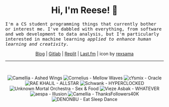 <h1 align="center">Hi, I'm Reese! 👋</h1>

<p><samp>I'm a CS student programming things that currently bother or interest me. I've dabbled with everything, from software and web development to data analysis, but I'm particularly interested in machine learning <i>applied to enhance human learning and creativity.</i></p></samp>

<p align="center">
 <a href="https://renys.dev">Blog</a> | <a href="https://gitlab.com/renys">Gitlab</a> | <a href="https://replit.com/@renys">Replit</a> | <a href="https://last.fm/user/i-dle">Last.fm</a> | icon by <a href="https://deviantart.com/rexsama">rexsama</a>
</p>

<hr class="dotted">
<br>
<!-- lastfm -->
<p align="center"><img src="https://lastfm.freetls.fastly.net/i/u/64s/89383d75a7a1f61dd045ebd03f709c11.jpg" title="Camellia - Ashed Wings"> <img src="https://lastfm.freetls.fastly.net/i/u/64s/16e5105ff78efb3b48fa10e24aa69049.jpg" title="Cornelius - Mellow Waves"> <img src="https://lastfm.freetls.fastly.net/i/u/64s/8bd0cd14a97ba66d7cdc2a05c2a98218.png" title="cYsmix - Oracle"> <img src="https://lastfm.freetls.fastly.net/i/u/64s/cf2047e773ecfb8a4e46e9132deaec53.jpg" title="RAE KHALIL - ALLSTAR"> <img src="https://lastfm.freetls.fastly.net/i/u/64s/f8c923a2da7334e1f5db0e5214dc0d38.jpg" title="Schwank - HYPERCLOCKED"> <img src="https://lastfm.freetls.fastly.net/i/u/64s/a568c0b59bd95680352763181d702a8b.png" title="Unknown Mortal Orchestra - Sex & Food"> <img src="https://lastfm.freetls.fastly.net/i/u/64s/0b17c3b7b2796760785ef3f867ca33fa.jpg" title="Vieze Asbak - WHATEVER"> <img src="https://lastfm.freetls.fastly.net/i/u/64s/72189e02274754c1a05c36fb4d428ba5.jpg" title="aespa - Illusion"> <img src="https://lastfm.freetls.fastly.net/i/u/64s/5e308b24a7bb5e1cd2baad6dcaf38096.jpg" title="Camellia - ThanksFollowers40K"> <img src="https://lastfm.freetls.fastly.net/i/u/64s/e2c9b9f83dc1f7b0977cf29825e5dbdc.jpg" title="DENONBU - Eat Sleep Dance"> </p>
